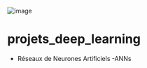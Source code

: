 ![image](https://github.com/brantcho/projets_deep_learning/assets/82893225/be0220aa-11b4-4540-b26b-ccbfbf8b5580)
# projets_deep_learning

- Réseaux de Neurones Artificiels -ANNs
